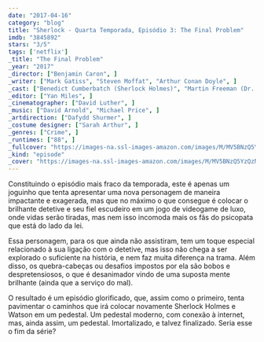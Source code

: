 ```yaml
---
date: "2017-04-16"
category: "blog"
title: "Sherlock - Quarta Temporada, Episódio 3: The Final Problem"
imdb: "3845892"
stars: "3/5"
tags: ['netflix']
_title: "The Final Problem"
_year: "2017"
_director: ["Benjamin Caron", ]
_writer: ["Mark Gatiss", "Steven Moffat", "Arthur Conan Doyle", ]
_cast: ["Benedict Cumberbatch (Sherlock Holmes)", "Martin Freeman (Dr. John Watson)", "Mark Gatiss (Mycroft Holmes)", "Una Stubbs (Mrs. Hudson)", "Rupert Graves (DI Lestrade)", "Louise Brealey (Molly Hooper)", "Amanda Abbington (Mary Watson)", "Andrew Scott (Jim Moriarty)", "Sian Brooke (Eurus Holmes)", ]
_editor: ["Yan Miles", ]
_cinematographer: ["David Luther", ]
_music: ["David Arnold", "Michael Price", ]
_artdirection: ["Dafydd Shurmer", ]
_costume designer: ["Sarah Arthur", ]
_genres: ["Crime", ]
_runtimes: ["88", ]
_fullcover: "https://images-na.ssl-images-amazon.com/images/M/MV5BNzQ5YzQzNzItYTQ3My00NzE5LTkyZTUtNGRlNWJlYjVhYTM1L2ltYWdlXkEyXkFqcGdeQXVyNDUzOTQ5MjY@.jpg"
_kind: "episode"
_cover: "https://images-na.ssl-images-amazon.com/images/M/MV5BNzQ5YzQzNzItYTQ3My00NzE5LTkyZTUtNGRlNWJlYjVhYTM1L2ltYWdlXkEyXkFqcGdeQXVyNDUzOTQ5MjY@._V1._SX100_SY119_.jpg"
---
```

Constituindo o episódio mais fraco da temporada, este é apenas um joguinho que tenta apresentar uma nova personagem de maneira impactante e exagerada, mas que no máximo o que consegue é colocar o brilhante detetive e seu fiel escudeiro em um jogo de videogame de luxo, onde vidas serão tiradas, mas nem isso incomoda mais os fãs do psicopata que está do lado da lei.

Essa personagem, para os que ainda não assistiram, tem um toque especial relacionado à sua ligação com o detetive, mas isso não chega a ser explorado o suficiente na história, e nem faz muita diferença na trama. Além disso, os quebra-cabeças ou desafios impostos por ela são bobos e despretensiosos, o que é desanimador vindo de uma suposta mente brilhante (ainda que a serviço do mal).

O resultado é um episódio glorificado, que, assim como o primeiro, tenta pavimentar o caminhos que irá colocar novamente Sherlock Holmes e Watson em um pedestal. Um pedestal moderno, com conexão à internet, mas, ainda assim, um pedestal. Imortalizado, e talvez finalizado. Seria esse o fim da série?
